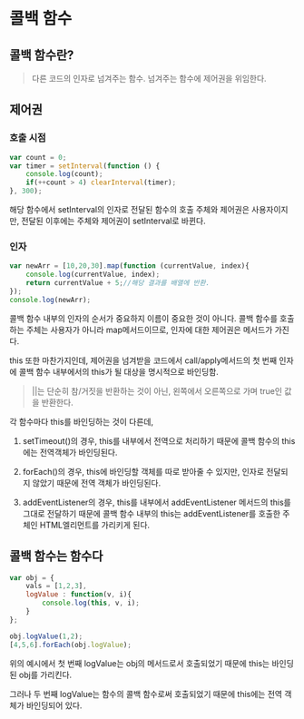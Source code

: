 # 콜백 함수

## 콜백 함수란?

> 다른 코드의 인자로 넘겨주는 함수. 넘겨주는 함수에 제어권을 위임한다.

## 제어권

### 호출 시점

```js
var count = 0;
var timer = setInterval(function () {
    console.log(count);
    if(++count > 4) clearInterval(timer);
}, 300);
```

해당 함수에서 setInterval의 인자로 전달된 함수의 호출 주체와 제어권은 사용자이지만, 전달된 이후에는 주체와 제어권이 setInterval로 바뀐다.

### 인자

```js
var newArr = [10,20,30].map(function (currentValue, index){
    console.log(currentValue, index);
    return currentValue + 5;//해당 결과를 배열에 반환.
});
console.log(newArr);
```

콜백 함수 내부의 인자의 순서가 중요하지 이름이 중요한 것이 아니다. 콜백 함수를 호출하는 주체는 사용자가 아니라 map메서드이므로, 인자에 대한 제어권은 메서드가 가진다.

this 또한 마찬가지인데, 제어권을 넘겨받을 코드에서 call/apply메서드의 첫 번째 인자에 콜백 함수 내부에서의 this가 될 대상을 명시적으로 바인딩함.

> ||는 단순히 참/거짓을 반환하는 것이 아닌, 왼쪽에서 오른쪽으로 가며 true인 값을 반환한다.

각 함수마다 this를 바인딩하는 것이 다른데,

1. setTimeout()의 경우, this를 내부에서 전역으로 처리하기 때문에 콜백 함수의 this에는 전역객체가 바인딩된다.

2. forEach()의 경우, this에 바인딩할 객체를 따로 받아줄 수 있지만, 인자로 전달되지 않았기 때문에 전역 객체가 바인딩된다.

3. addEventListener의 경우, this를 내부에서 addEventListener 메서드의 this를 그대로 전달하기 때문에 콜백 함수 내부의 this는 addEventListener를 호출한 주체인 HTML엘리먼트를 가리키게 된다.

## 콜백 함수는 함수다

```js
var obj = {
    vals = [1,2,3],
    logValue : function(v, i){
        console.log(this, v, i);
    }
};

obj.logValue(1,2);
[4,5,6].forEach(obj.logValue);
```

위의 예시에서 첫 번째 logValue는 obj의 메서드로서 호출되었기 때문에 this는 바인딩된 obj를 가리킨다.

그러나 두 번째 logValue는 함수의 콜백 함수로써 호출되었기 때문에 this에는 전역 객체가 바인딩되어 있다.
